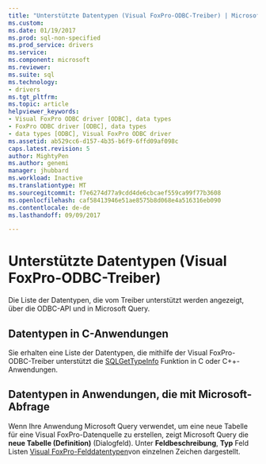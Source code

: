 ```yaml
---
title: "Unterstützte Datentypen (Visual FoxPro-ODBC-Treiber) | Microsoft Docs"
ms.custom: 
ms.date: 01/19/2017
ms.prod: sql-non-specified
ms.prod_service: drivers
ms.service: 
ms.component: microsoft
ms.reviewer: 
ms.suite: sql
ms.technology:
- drivers
ms.tgt_pltfrm: 
ms.topic: article
helpviewer_keywords:
- Visual FoxPro ODBC driver [ODBC], data types
- FoxPro ODBC driver [ODBC], data types
- data types [ODBC], Visual FoxPro ODBC driver
ms.assetid: ab529cc6-d157-4b35-b6f9-6ffd09af098c
caps.latest.revision: 5
author: MightyPen
ms.author: genemi
manager: jhubbard
ms.workload: Inactive
ms.translationtype: MT
ms.sourcegitcommit: f7e6274d77a9cdd4de6cbcaef559ca99f77b3608
ms.openlocfilehash: caf58413946e51ae8575b8d068e4a516316eb090
ms.contentlocale: de-de
ms.lasthandoff: 09/09/2017

---
```

# <a name="supported-data-types-visual-foxpro-odbc-driver"></a>Unterstützte Datentypen (Visual FoxPro-ODBC-Treiber)
Die Liste der Datentypen, die vom Treiber unterstützt werden angezeigt, über die ODBC-API und in Microsoft Query.  
  
## <a name="data-types-in-c-applications"></a>Datentypen in C-Anwendungen  
 Sie erhalten eine Liste der Datentypen, die mithilfe der Visual FoxPro-ODBC-Treiber unterstützt die [SQLGetTypeInfo](../../odbc/microsoft/sqlgettypeinfo-visual-foxpro-odbc-driver.md) Funktion in C oder C++-Anwendungen.  
  
## <a name="data-types-in-applications-using-microsoft-query"></a>Datentypen in Anwendungen, die mit Microsoft-Abfrage  
 Wenn Ihre Anwendung Microsoft Query verwendet, um eine neue Tabelle für eine Visual FoxPro-Datenquelle zu erstellen, zeigt Microsoft Query die **neue Tabelle (Definition)** (Dialogfeld). Unter **Feldbeschreibung**, **Typ** Feld Listen [Visual FoxPro-Felddatentypen](../../odbc/microsoft/visual-foxpro-field-data-types.md)von einzelnen Zeichen dargestellt.

